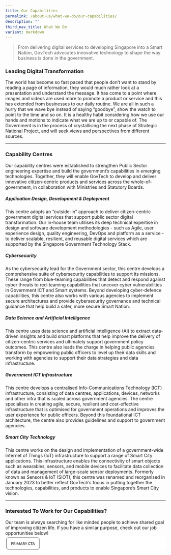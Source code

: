 ```yaml
---
title: Our Capabilities
permalink: /about-us/what-we-do/our-capabilities/
description: ""
third_nav_title: What We Do
variant: markdown
---
```

> From delivering digital services to developing Singapore into a Smart Nation, GovTech advocates innovative technology to shape the way business is done in the government.
   

### Leading Digital Transformation

The world has become so fast paced that people don’t want to stand by reading a page of information, they would much rather look at a presentation and understand the message. It has come to a point where images and videos are used more to promote a product or service and this has extended from businesses to our daily routine. We are all in such a hurry that we wave bye instead of saying “goodbye”, show the watch to point to the time and so on. It is a healthy habit considering how we use our hands and motions to indicate what we are up to or capable of. The Government is in the process of crystallising the next phase of Strategic National Project, and will seek views and perspectives from different sources.

---

### Capability Centres

Our capability centres were established to strengthen Public Sector engineering expertise and build the government’s capabilities in emerging technologies. Together, they will enable GovTech to develop and deliver innovative citizen-centric products and services across the whole-of-government, in collaboration with Ministries and Statutory Boards.

##### Application Design, Development &amp; Deployment

This centre adopts an “outside-in” approach to deliver citizen-centric government digital services that support public sector digital transformation. Our in-house team utilises its deep technical expertise in design and software development methodologies - such as Agile, user experience design, quality engineering, DevOps and platform as a service - to deliver scalable, resilient, and reusable digital services which are supported by the Singapore Government Technology Stack.

##### Cybersecurity

As the cybersecurity lead for the Government sector, this centre develops a comprehensive suite of cybersecurity capabilities to support its missions. These range from blue-teaming capabilities that detect and respond against cyber threats to red-teaming capabilities that uncover cyber vulnerabilities in Government ICT and Smart systems. Beyond developing cyber-defence capabilities, this centre also works with various agencies to implement secure architectures and provide cybersecurity governance and technical guidance that help build a safer, more secure Smart Nation.

##### Data Science and Artificial Intelligence

This centre uses data science and artificial intelligence (AI) to extract data-driven insights and build smart platforms that help improve the delivery of citizen-centric services and ultimately support government policy outcomes. This centre also leads the charge in helping public agencies transform by empowering public officers to level up their data skills and working with agencies to support their data strategies and data infrastructure.  

##### Government ICT Infrastructure

This centre develops a centralised Info-Communications Technology (ICT) infrastructure, consisting of data centres, applications, devices, networks and other infra that is scaled across government agencies. The centre specialises in creating agile, secure, resilient and cost-effective infrastructure that is optimised for government operations and improves the user experience for public officers. Beyond this foundational ICT architecture, the centre also provides guidelines and support to government agencies.

##### Smart City Technology

This centre works on the design and implementation of a government-wide Internet of Things (IoT) infrastructure to support a range of Smart City applications. This infrastructure enables the connectivity of smart objects such as wearables, sensors, and mobile devices to facilitate data collection of data and management of large-scale sensor deployments. Formerly known as Sensors &amp; IoT (SIOT), this centre was renamed and reorganised in January 2023 to better reflect GovTech’s focus in putting together the technologies, capabilities, and products to enable Singapore’s Smart City vision.

---

### Interested To Work for Our Capabilities?

Our team is always searching for like minded people to achieve shared goal of improving citizen life. If you have a similar purpose, check out our job opportunities below! 
![Lorem Ipsum](/images/Placeholders/Screenshot_2023_11_10_at_12_19_03_PM.png)
